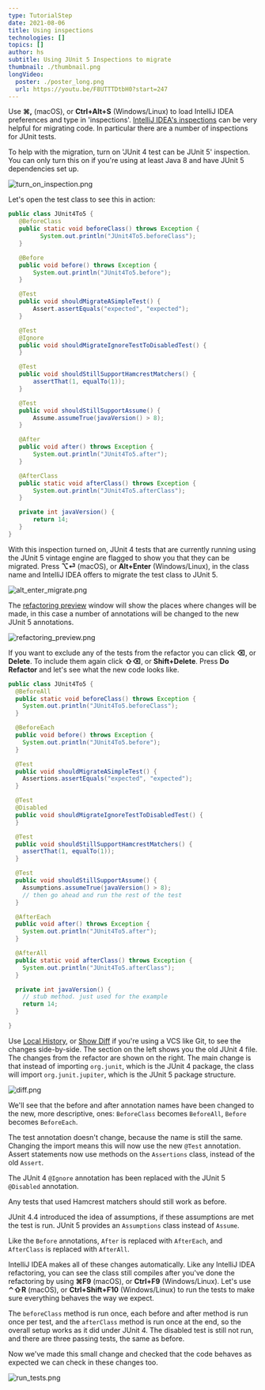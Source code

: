 ```yaml
---
type: TutorialStep
date: 2021-08-06
title: Using inspections
technologies: []
topics: []
author: hs
subtitle: Using JUnit 5 Inspections to migrate
thumbnail: ./thumbnail.png
longVideo:
  poster: ./poster_long.png
  url: https://youtu.be/F8UTTTDtbH0?start=247
---
```


Use **⌘,** (macOS), or **Ctrl+Alt+S** (Windows/Linux) to load IntelliJ IDEA preferences and type in 'inspections'. [IntelliJ IDEA's inspections](https://www.jetbrains.com/help/idea/code-inspection.html#access-inspections-and-settings) can be very helpful for migrating code. In particular there are a number of inspections for JUnit tests.

To help with the migration, turn on 'JUnit 4 test can be JUnit 5' inspection.  You can only turn this on if you're using at least Java 8 and have JUnit 5 dependencies set up.

![turn_on_inspection.png](turn_on_inspection.png)

Let's open the test class to see this in action:

```java
public class JUnit4To5 {
   @BeforeClass
   public static void beforeClass() throws Exception {
         System.out.println("JUnit4To5.beforeClass");
   }

   @Before
   public void before() throws Exception {
       System.out.println("JUnit4To5.before");
   }

   @Test
   public void shouldMigrateASimpleTest() {
       Assert.assertEquals("expected", "expected");
   }

   @Test
   @Ignore
   public void shouldMigrateIgnoreTestToDisabledTest() {
   }

   @Test
   public void shouldStillSupportHamcrestMatchers() {
       assertThat(1, equalTo(1));
   }

   @Test
   public void shouldStillSupportAssume() {
       Assume.assumeTrue(javaVersion() > 8);
   }

   @After
   public void after() throws Exception {
       System.out.println("JUnit4To5.after");
   }

   @AfterClass
   public static void afterClass() throws Exception {
       System.out.println("JUnit4To5.afterClass");
   }

   private int javaVersion() {
       return 14;
   }
}
```

With this inspection turned on, JUnit 4 tests that are currently running using the JUnit 5 vintage engine are flagged to show you that they can be migrated. Press **⌥⏎** (macOS), or **Alt+Enter** (Windows/Linux), in the class name and IntelliJ IDEA offers to migrate the test class to JUnit 5.

![alt_enter_migrate.png](alt_enter_migrate.png)

The [refactoring preview](https://www.jetbrains.com/help/idea/refactoring-source-code.html#refactoring_preview) window will show the places where changes will be made, in this case a number of annotations will be changed to the new JUnit 5 annotations.

![refactoring_preview.png](refactoring_preview.png)

If you want to exclude any of the tests from the refactor you can click **⌫**, or **Delete**. To include them again click **⇧⌫**, or **Shift+Delete**.   Press **Do Refactor** and let's see what the new code looks like.

```java
public class JUnit4To5 {
  @BeforeAll
  public static void beforeClass() throws Exception {
    System.out.println("JUnit4To5.beforeClass");
  }

  @BeforeEach
  public void before() throws Exception {
    System.out.println("JUnit4To5.before");
  }

  @Test
  public void shouldMigrateASimpleTest() {
    Assertions.assertEquals("expected", "expected");
  }

  @Test
  @Disabled
  public void shouldMigrateIgnoreTestToDisabledTest() {
  }

  @Test
  public void shouldStillSupportHamcrestMatchers() {
    assertThat(1, equalTo(1));
  }

  @Test
  public void shouldStillSupportAssume() {
    Assumptions.assumeTrue(javaVersion() > 8);
    // then go ahead and run the rest of the test
  }

  @AfterEach
  public void after() throws Exception {
    System.out.println("JUnit4To5.after");
  }

  @AfterAll
  public static void afterClass() throws Exception {
    System.out.println("JUnit4To5.afterClass");
  }

  private int javaVersion() {
    // stub method. just used for the example
    return 14;
  }

}
```

Use [Local History](https://www.jetbrains.com/help/idea/local-history.html#view-local-history), or [Show Diff](https://www.jetbrains.com/help/idea/differences-viewer.html) if you're using a VCS like Git, to see the changes side-by-side. The section on the left shows you the old JUnit 4 file. The changes from the refactor are shown on the right. The main change is that instead of importing `org.junit`, which is the JUnit 4 package, the class will import `org.junit.jupiter`, which is the JUnit 5 package structure.

![diff.png](diff.png)

We'll see that the before and after annotation names have been changed to the new, more descriptive, ones: `BeforeClass` becomes `BeforeAll`, `Before` becomes `BeforeEach`.

The test annotation doesn't change, because the name is still the same. Changing the import means this will now use the new `@Test` annotation. Assert statements now use methods on the `Assertions` class, instead of the old `Assert`.

The JUnit 4 `@Ignore` annotation has been replaced with the JUnit 5 `@Disabled` annotation.

Any tests that used Hamcrest matchers should still work as before.

JUnit 4.4 introduced the idea of assumptions, if these assumptions are met the test is run. JUnit 5 provides an `Assumptions` class instead of `Assume`.

Like the `Before` annotations, `After` is replaced with `AfterEach`, and `AfterClass` is replaced with `AfterAll`.

IntelliJ IDEA makes all of these changes automatically. Like any IntelliJ IDEA refactoring, you can see the class still compiles after you've done the refactoring by using **⌘F9** (macOS), or **Ctrl+F9** (Windows/Linux). Let's use **⌃⇧R** (macOS), or **Ctrl+Shift+F10** (Windows/Linux) to run the tests to make sure everything behaves the way we expect.

The `beforeClass` method is run once, each before and after method is run once per test, and the `afterClass` method is run once at the end, so the overall setup works as it did under JUnit 4. The  disabled test is still not run, and there are three passing tests, the same as before.

Now we've made this small change and checked that the code behaves as expected we can check in these changes too. 

![run_tests.png](run_tests.png)